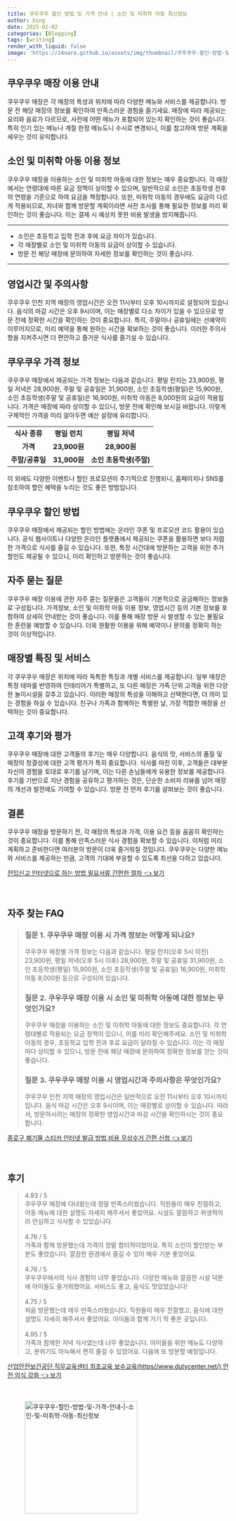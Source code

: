 ```yaml
---
title: 쿠우쿠우 할인 방법 및 가격 안내 | 소인 및 미취학 아동 최신정보
author: bing
date: 2025-02-02
categories: [Blogging]
tags: [writing]
render_with_liquid: false
image: 'https://24nara.github.io/assets/img/thumbnail/쿠우쿠우-할인-방법-및-가격-안내-|-소인-및-미취학-아동-최신정보.webp'
---
```



<h2 id='쿠우쿠우_매장_이용_안내'>쿠우쿠우 매장 이용 안내</h2>

<p>쿠우쿠우 매장은 각 매장의 특성과 위치에 따라 다양한 메뉴와 서비스를 제공합니다. 방문 전 해당 매장의 정보를 확인하여 만족스러운 경험을 즐기세요. 매장에 따라 제공되는 요리와 음료가 다르므로, 사전에 어떤 메뉴가 포함되어 있는지 확인하는 것이 좋습니다. 특히 인기 있는 메뉴나 계절 한정 메뉴도니 수시로 변경되니, 이를 참고하여 방문 계획을 세우는 것이 유익합니다.</p>

<h2 id='소인_및_미취학_아동_이용_정보'>소인 및 미취학 아동 이용 정보</h2>

<p>쿠우쿠우 매장을 이용하는 소인 및 미취학 아동에 대한 정보는 매우 중요합니다. 각 매장에서는 연령대에 따른 요금 정책이 상이할 수 있으며, 일반적으로 소인은 초등학생 전후의 연령을 기준으로 하여 요금을 책정합니다. 또한, 미취학 아동의 경우에도 요금이 다르게 적용되므로, 자녀와 함께 방문할 계획이라면 사전 조사를 통해 필요한 정보를 미리 확인하는 것이 좋습니다. 이는 결제 시 예상치 못한 비용 발생을 방지해줍니다.</p>

<hr />

<ul>
    <li>소인은 초등학교 입학 전과 후에 요금 차이가 있습니다.</li>
    <li>각 매장별로 소인 및 미취학 아동의 요금이 상이할 수 있습니다.</li>
    <li>방문 전 해당 매장에 문의하여 자세한 정보를 확인하는 것이 좋습니다.</li>
</ul>

<hr />

<h2 id='영업시간_및_주의사항'>영업시간 및 주의사항</h2>

<p>쿠우쿠우 인천 지역 매장의 영업시간은 오전 11시부터 오후 10시까지로 설정되어 있습니다. 음식의 마감 시간은 오후 9시이며, 이는 매장별로 다소 차이가 있을 수 있으므로 방문 전에 정확한 시간을 확인하는 것이 중요합니다. 특히, 주말이나 공휴일에는 선예약이 이루어지므로, 미리 예약을 통해 원하는 시간을 확보하는 것이 좋습니다. 이러한 주의사항을 지켜주시면 더 편안하고 즐거운 식사를 즐기실 수 있습니다.</p>

<h2 id='쿠우쿠우_가격_정보'>쿠우쿠우 가격 정보</h2>

<p>쿠우쿠우 매장에서 제공되는 가격 정보는 다음과 같습니다. 평일 런치는 23,900원, 평일 저녁은 28,900원, 주말 및 공휴일은 31,900원, 소인 초등학생(평일)은 15,900원, 소인 초등학생(주말 및 공휴일)은 16,900원, 미취학 아동은 8,000원의 요금이 적용됩니다. 가격은 매장에 따라 상이할 수 있으니, 방문 전에 확인해 보시길 바랍니다. 이렇게 구체적인 가격을 미리 알아두면 예산 설정에 유리합니다.</p>

<table>
    <tr>
        <td style="text-align: center; height: 17px;"><b>식사 종류</b></td>
        <td style="text-align: center; height: 17px;"><b>평일 런치</b></td>
        <td style="text-align: center; height: 17px;"><b>평일 저녁</b></td>
    </tr>
    <tr>
        <td style="text-align: center; height: 17px;"><b>가격</b></td>
        <td style="text-align: center; height: 17px;"><b>23,900원</b></td>
        <td style="text-align: center; height: 17px;"><b>28,900원</b></td>
    </tr>
    <tr>
        <td style="text-align: center; height: 17px;"><b>주말/공휴일</b></td>
        <td style="text-align: center; height: 17px;"><b>31,900원</b></td>
        <td style="text-align: center; height: 17px;"><b>소인 초등학생(주말)</b></td>
    </tr>
</table>

<p>이 외에도 다양한 이벤트나 할인 프로모션이 주기적으로 진행되니, 홈페이지나 SNS를 참조하여 할인 혜택을 누리는 것도 좋은 방법입니다.</p>

<h2 id='쿠우쿠우_할인_방법'>쿠우쿠우 할인 방법</h2>

<p>쿠우쿠우 매장에서 제공되는 할인 방법에는 온라인 쿠폰 및 프로모션 코드 활용이 있습니다. 공식 웹사이트나 다양한 온라인 플랫폼에서 제공되는 쿠폰을 활용하면 보다 저렴한 가격으로 식사를 즐길 수 있습니다. 또한, 특정 시간대에 방문하는 고객을 위한 추가 할인도 제공될 수 있으니, 미리 확인하고 방문하는 것이 좋습니다.</p>

<h2 id='자주_묻는_질문'>자주 묻는 질문</h2>

<p>쿠우쿠우 매장 이용에 관한 자주 묻는 질문들은 고객들이 기본적으로 궁금해하는 정보들로 구성됩니다. 가격정보, 소인 및 미취학 아동 이용 정보, 영업시간 등의 기본 정보를 포함하여 상세히 안내받는 것이 좋습니다. 이를 통해 매장 방문 시 발생할 수 있는 불필요한 혼란을 예방할 수 있습니다. 더욱 원활한 이용을 위해 예약이나 문의를 정확히 하는 것이 이상적입니다.</p>

<h2 id='매장별_특징_및_서비스'>매장별 특징 및 서비스</h2>

<p>각 쿠우쿠우 매장은 위치에 따라 독특한 특징과 개별 서비스를 제공합니다. 일부 매장은 특정 테마를 반영하여 인테리어가 특별하고, 또 다른 매장은 가족 단위 고객을 위한 다양한 놀이시설을 갖추고 있습니다. 이러한 매장의 특성을 이해하고 선택한다면, 더 의미 있는 경험을 하실 수 있습니다. 친구나 가족과 함께하는 특별한 날, 가장 적합한 매장을 선택하는 것이 중요합니다.</p>

<h2 id='고객_후기와_평가'>고객 후기와 평가</h2>

<p>쿠우쿠우 매장에 대한 고객들의 후기는 매우 다양합니다. 음식의 맛, 서비스의 품질 및 매장의 청결성에 대한 고객 평가가 특히 중요합니다. 식사를 마친 이후, 고객들은 대부분 자신의 경험을 토대로 후기를 남기며, 이는 다른 손님들에게 유용한 정보를 제공합니다. 후기를 기반으로 지난 경험을 공유하고 평가하는 것은, 단순한 소비자 리뷰를 넘어 매장의 개선과 발전에도 기여할 수 있습니다. 방문 전 먼저 후기를 살펴보는 것이 좋습니다.</p>

<h2 id='결론'>결론</h2>

<p>쿠우쿠우 매장을 방문하기 전, 각 매장의 특성과 가격, 이용 요건 등을 꼼꼼히 확인하는 것이 중요합니다. 이를 통해 만족스러운 식사 경험을 확보할 수 있습니다. 이처럼 미리 계획하고 준비한다면 여러분의 방문이 더욱 즐거워질 것입니다. 쿠우쿠우는 다양한 메뉴와 서비스를 제공하는 만큼, 고객의 기대에 부응할 수 있도록 최선을 다하고 있습니다.</p>


<p><a class="click-button" title="전입신고 인터넷으로 하는 방법 필요서류 간편한 절차" href="https://24nara.github.io/posts/%EC%A0%84%EC%9E%85%EC%8B%A0%EA%B3%A0-%EC%9D%B8%ED%84%B0%EB%84%B7%EC%9C%BC%EB%A1%9C-%ED%95%98%EB%8A%94-%EB%B0%A9%EB%B2%95-%ED%95%84%EC%9A%94%EC%84%9C%EB%A5%98-%EA%B0%84%ED%8E%B8%ED%95%9C-%EC%A0%88%EC%B0%A8/" rel="dofollow">전입신고 인터넷으로 하는 방법 필요서류 간편한 절차 👈 보기</a></p><br>
<h2 id='자주_찾는_FAQ'>자주 찾는 FAQ</h2>
<div itemscope="" itemtype="https://schema.org/FAQPage"> 
<blockquote> 
<div itemscope="" itemprop="mainEntity" itemtype="https://schema.org/Question"> 
<h3 itemprop="name">질문 1. 쿠우쿠우 매장 이용 시 가격 정보는 어떻게 되나요?</h3> 
<div itemscope="" itemprop="acceptedAnswer" itemtype="https://schema.org/Answer"> 
<span itemprop="text"> 
<p>쿠우쿠우 매장별 가격 정보는 다음과 같습니다. 평일 런치(오후 5시 이전) 23,900원, 평일 저녁(오후 5시 이후) 28,900원, 주말 및 공휴일 31,900원, 소인 초등학생(평일) 15,900원, 소인 초등학생(주말 및 공휴일) 16,900원, 미취학 아동 8,000원 등으로 구성되어 있습니다.</p> 
</span> 
</div> 
</div> 

<div itemscope="" itemprop="mainEntity" itemtype="https://schema.org/Question"> 
<h3 itemprop="name">질문 2. 쿠우쿠우 매장 이용 시 소인 및 미취학 아동에 대한 정보는 무엇인가요?</h3> 
<div itemscope="" itemprop="acceptedAnswer" itemtype="https://schema.org/Answer"> 
<span itemprop="text"> 
<p>쿠우쿠우 매장을 이용하는 소인 및 미취학 아동에 대한 정보도 중요합니다. 각 연령대별로 적용되는 요금 정책이 있으니, 이를 미리 확인해주세요. 소인 및 미취학 아동의 경우, 초등학교 입학 전과 후로 요금이 달라질 수 있습니다. 이는 각 매장마다 상이할 수 있으니, 방문 전에 해당 매장에 문의하여 정확한 정보를 얻는 것이 좋습니다.</p> 
</span> 
</div> 
</div> 

<div itemscope="" itemprop="mainEntity" itemtype="https://schema.org/Question"> 
<h3 itemprop="name">질문 3. 쿠우쿠우 매장 이용 시 영업시간과 주의사항은 무엇인가요?</h3> 
<div itemscope="" itemprop="acceptedAnswer" itemtype="https://schema.org/Answer"> 
<span itemprop="text"> 
<p>쿠우쿠우 인천 지역 매장의 영업시간은 일반적으로 오전 11시부터 오후 10시까지입니다. 음식 마감 시간은 오후 9시이며, 이는 매장별로 상이할 수 있습니다. 따라서, 방문하시려는 매장의 정확한 영업시간과 마감 시간을 확인하시는 것이 중요합니다.</p> 
</span> 
</div> 
</div> 
</blockquote> 
</div>
<p><a class="click-button" title="종로구 폐기물 스티커 인터넷 발급 방법 비용 무상수거 간편 신청" href="https://24nara.github.io/posts/%EC%A2%85%EB%A1%9C%EA%B5%AC-%ED%8F%90%EA%B8%B0%EB%AC%BC-%EC%8A%A4%ED%8B%B0%EC%BB%A4-%EC%9D%B8%ED%84%B0%EB%84%B7-%EB%B0%9C%EA%B8%89-%EB%B0%A9%EB%B2%95-%EB%B9%84%EC%9A%A9-%EB%AC%B4%EC%83%81%EC%88%98%EA%B1%B0-%EA%B0%84%ED%8E%B8-%EC%8B%A0%EC%B2%AD/" rel="dofollow">종로구 폐기물 스티커 인터넷 발급 방법 비용 무상수거 간편 신청 👈 보기</a></p><br>
<h2 id='후기'>후기</h2>
<div itemscope itemtype="https://schema.org/Product">
  <blockquote>
  <div itemprop="review" itemscope itemtype="https://schema.org/Review">
      <div itemprop="reviewRating" itemscope itemtype="https://schema.org/Rating"> <span itemprop="ratingValue">4.93</span> / <span itemprop="bestRating">5</span> </div>
      <span itemprop="reviewBody">쿠우쿠우 매장에 다녀왔는데 정말 만족스러웠습니다. 직원들이 매우 친절하고, 아동 메뉴에 대한 설명도 자세히 해주셔서 좋았어요. 시설도 깔끔하고 위생적이라 안심하고 식사할 수 있었습니다.</span>
  </div>
  <br>
  <div itemprop="review" itemscope itemtype="https://schema.org/Review">
      <div itemprop="reviewRating" itemscope itemtype="https://schema.org/Rating"> <span itemprop="ratingValue">4.76</span> / <span itemprop="bestRating">5</span> </div>
      <span itemprop="reviewBody">가족과 함께 방문했는데 가격이 정말 합리적이었어요. 특히 소인이 할인받는 부분도 좋았습니다. 깔끔한 환경에서 즐길 수 있어 매우 기분 좋았어요.</span>
  </div>
  <br>
  <div itemprop="review" itemscope itemtype="https://schema.org/Review">
      <div itemprop="reviewRating" itemscope itemtype="https://schema.org/Rating"> <span itemprop="ratingValue">4.76</span> / <span itemprop="bestRating">5</span> </div>
      <span itemprop="reviewBody">쿠우쿠우에서의 식사 경험이 너무 좋았습니다. 다양한 메뉴와 깔끔한 시설 덕분에 아이들도 즐거워했어요. 서비스도 좋고, 음식도 맛있었습니다!</span>
  </div>
  <br>
  <div itemprop="review" itemscope itemtype="https://schema.org/Review">
      <div itemprop="reviewRating" itemscope itemtype="https://schema.org/Rating"> <span itemprop="ratingValue">4.75</span> / <span itemprop="bestRating">5</span> </div>
      <span itemprop="reviewBody">처음 방문했는데 매우 만족스러웠습니다. 직원들이 매우 친절했고, 음식에 대한 설명도 자세히 해주셔서 좋았어요. 아이들과 함께 가기 딱 좋은 곳입니다.</span>
  </div>
  <br>
  <div itemprop="review" itemscope itemtype="https://schema.org/Review">
      <div itemprop="reviewRating" itemscope itemtype="https://schema.org/Rating"> <span itemprop="ratingValue">4.95</span> / <span itemprop="bestRating">5</span> </div>
      <span itemprop="reviewBody">가족과 함께한 저녁 식사였는데 너무 좋았습니다. 아이들을 위한 메뉴도 다양하고, 분위기도 아늑해서 편히 즐길 수 있었어요. 다음에 또 방문할 예정입니다.</span>
  </div>
  </blockquote>
</div>
<p><a class="click-button" title="산업안전보건공단 직무교육센터 최초교육 보수교육(https//www.dutycenter.net/) 안전 의식 강화" href="https://24nara.github.io/posts/%EC%82%B0%EC%97%85%EC%95%88%EC%A0%84%EB%B3%B4%EA%B1%B4%EA%B3%B5%EB%8B%A8-%EC%A7%81%EB%AC%B4%EA%B5%90%EC%9C%A1%EC%84%BC%ED%84%B0-%EC%B5%9C%EC%B4%88%EA%B5%90%EC%9C%A1-%EB%B3%B4%EC%88%98%EA%B5%90%EC%9C%A1(httpswww.dutycenter.net)-%EC%95%88%EC%A0%84-%EC%9D%98%EC%8B%9D-%EA%B0%95%ED%99%94/" rel="dofollow">산업안전보건공단 직무교육센터 최초교육 보수교육(https//www.dutycenter.net/) 안전 의식 강화 👈 보기</a></p><br>
<figure class="image"><img src="https://24nara.github.io/assets/img/thumbnail/쿠우쿠우-할인-방법-및-가격-안내-|-소인-및-미취학-아동-최신정보.webp" alt="쿠우쿠우-할인-방법-및-가격-안내-|-소인-및-미취학-아동-최신정보" width="256" height="256"></figure>
